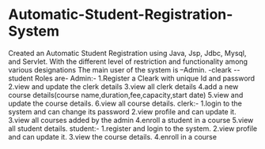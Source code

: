 # Automatic-Student-Registration-System
Created an Automatic Student Registration using Java, Jsp, Jdbc, Mysql, and Servlet. With the different level of restriction and functionality among various designations  The main user of the system is   –Admin. -cleark --student   Roles are-  Admin:-   1.Register a Cleark with unique Id and password 2.view and update the clerk details 3.view all clerk details 4.add a new course details(course name,duration,fee,capacity,start date) 5.view and update the course details. 6.view all course details.  clerk:- 1.login to the system and can change its password 2.view profile and can update it. 3.view all courses added by the admin 4.enroll a student in a course 5.view all student details.  student:- 1.register and login to the system. 2.view profile and can update it. 3.view the course details. 4.enroll in a course
